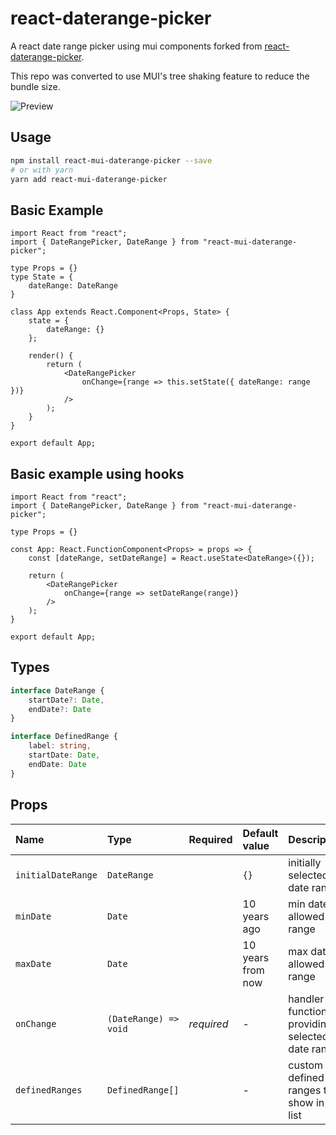 # react-daterange-picker

A react date range picker using mui components forked from [react-daterange-picker](https://www.npmjs.com/package/react-daterange-picker).

This repo was converted to use MUI's tree shaking feature to reduce the bundle size.

![Preview](screenshot_1.png)

## Usage

```bash
npm install react-mui-daterange-picker --save
# or with yarn
yarn add react-mui-daterange-picker
```

## Basic Example

```tsx
import React from "react";
import { DateRangePicker, DateRange } from "react-mui-daterange-picker";

type Props = {}
type State = {
    dateRange: DateRange
}

class App extends React.Component<Props, State> {
	state = {
		dateRange: {}
	};

	render() {
		return (
			<DateRangePicker
				onChange={range => this.setState({ dateRange: range })}
			/>
		);
	}
}

export default App;
```

## Basic example using hooks

```tsx
import React from "react";
import { DateRangePicker, DateRange } from "react-mui-daterange-picker";

type Props = {}

const App: React.FunctionComponent<Props> = props => {
	const [dateRange, setDateRange] = React.useState<DateRange>({});

	return (
		<DateRangePicker
			onChange={range => setDateRange(range)}
		/>
	);
}

export default App;
```

## Types

```ts
interface DateRange {
    startDate?: Date,
    endDate?: Date
}

interface DefinedRange {
    label: string,
    startDate: Date,
    endDate: Date
}
```

## Props

Name | Type | Required | Default value | Description
:--- | :--- | :--- | :--- | :---
`initialDateRange` | `DateRange` | | `{}` | initially selected date range
`minDate` | `Date` | | 10 years ago | min date allowed in range
`maxDate` | `Date` | | 10 years from now | max date allowed in range
`onChange` | `(DateRange) => void` | _required_ | - | handler function for providing selected date range
`definedRanges` | `DefinedRange[]` | | - | custom defined ranges to show in the list
